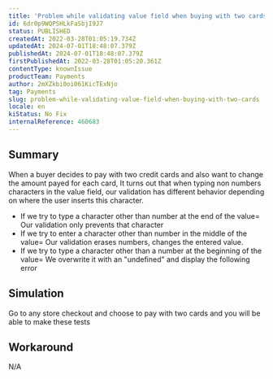 ```yaml
---
title: 'Problem while validating value field when buying with two cards'
id: 6dr0p9WQPSHLkFaSbjI9J7
status: PUBLISHED
createdAt: 2022-03-28T01:05:19.734Z
updatedAt: 2024-07-01T18:48:07.379Z
publishedAt: 2024-07-01T18:48:07.379Z
firstPublishedAt: 2022-03-28T01:05:20.361Z
contentType: knownIssue
productTeam: Payments
author: 2mXZkbi0oi061KicTExNjo
tag: Payments
slug: problem-while-validating-value-field-when-buying-with-two-cards
locale: en
kiStatus: No Fix
internalReference: 460683
---
```


## Summary


When a buyer decides to pay with two credit cards and also want to change the amount payed for each card, It turns out that when typing non numbers characters in the value field, our validation has different behavior depending on where the user inserts this character.

- If we try to type a character other than number at the end of the value= Our validation only prevents that character
- If we try to enter a character other than number in the middle of the value= Our validation erases numbers, changes the entered value.
- If we try to type a character other than a number at the beginning of the value= We overwrite it with an "undefined" and display the following error



## Simulation


Go to any store checkout and choose to pay with two cards and you will be able to make these tests



## Workaround


N/A

